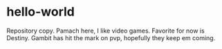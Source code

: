 # hello-world
Repository copy.
Pamach here, I like video games. Favorite for now is Destiny. 
Gambit has hit the mark on pvp, hopefully they keep em coming.
